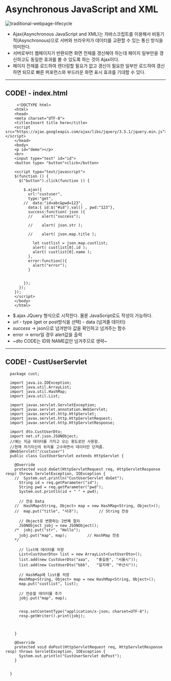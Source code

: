 Asynchronous JavaScript and XML
==================================

![traditional-webpage-lifecycle](https://user-images.githubusercontent.com/31100061/88378257-9cc66100-cddb-11ea-92ba-dfe8066581c1.png)


* Ajax(Asynchronous JavaScript and XML)는 자바스크립트를 이용해서 비동기적(Asynchronous)으로 서버와 브라우저가 데이터를 교환할 수 있는 통신 방식을 의미한다.
* 서버로부터 웹페이지가 반환되면 화면 전체를 갱신해야 하는데 페이지 일부만을 갱신하고도 동일한 효과를 볼 수 있도록 하는 것이 Ajax이다. 
* 페이지 전체를 로드하여 렌더링할 필요가 없고 갱신이 필요한 일부만 로드하여 갱신하면 되므로 빠른 퍼포먼스와 부드러운 화면 표시 효과를 기대할 수 있다.


----------------------------------
CODE! - index.html
----------------------------------

         <!DOCTYPE html>
        <html>
        <head>
        <meta charset="UTF-8">
        <title>Insert title here</title>
        <script src="https://ajax.googleapis.com/ajax/libs/jquery/3.5.1/jquery.min.js"></script>
        </head>
        <body>
        <p id="demo"></p>
        <br>
        <input type="text" id="id">
        <button type= "button">click</button>

        <script type="text/javascript">
        $(function () {
          $("button").click(function () {

            $.ajax({
              url:"custuser",
              type:"get",
            //	data:"id=abc&pwd=123",
              data:{ id:$("#id").val() , pwd:"123"},
              success:function( json ){
              //	alert("success");

              //	alert( json.str );

              //	alert( json.map.title );

                let custlist = json.map.custlist;
                alert( custlist[0].id );
                alert( custlist[0].name );
              },
              error:function(){
                alert("error");
              }


            });
          });
        });
        </script>
        </body>
        </html>
 
*  $.ajax JQuery 형식으로 시작한다. 물론 JavaScript로도 작성이 가능하다.
* url - type (get or post방식을 선택) - data (넘겨줄 데이터)
* *success* -> json으로 넘겨받아 값을 확인하고 넘겨주는 함수
* error -> error일 경우 alert값을 출력
* ~dto CODE는 ID와 NAME값만 넘겨주므로 생략~

----------------------------------
CODE! - CustUserServlet
----------------------------------
      package cust;

      import java.io.IOException;
      import java.util.ArrayList;
      import java.util.HashMap;
      import java.util.List;

      import javax.servlet.ServletException;
      import javax.servlet.annotation.WebServlet;
      import javax.servlet.http.HttpServlet;
      import javax.servlet.http.HttpServletRequest;
      import javax.servlet.http.HttpServletResponse;

      import dto.CustUserDto;
      import net.sf.json.JSONObject;
      //얘는 지금 데이터를 가지고 오는 용도로만 사용함.
      //현재 자기자신의 위치를 고수하면서 데이터만 던져줌.
      @WebServlet("/custuser")
      public class CustUserServlet extends HttpServlet {

        @Override
        protected void doGet(HttpServletRequest req, HttpServletResponse resp) throws ServletException, IOException {
        //	System.out.println("CustUserServlet doGet");
          String id = req.getParameter("id");
          String pwd = req.getParameter("pwd");
          System.out.println(id + " " + pwd);

          // 전송 Data
        //	HashMap<String, Object> map = new HashMap<String, Object>();
        //	map.put("title", "사과");			// String 전송

          // Object로 변환하는 2번째 절차
          JSONObject jobj = new JSONObject();
        /*	jobj.put("str", "Hello");
          jobj.put("map", map);			// HashMap 전송
        */	

          // list에 데이터를 저장
          List<CustUserDto> list = new ArrayList<CustUserDto>();
          list.add(new CustUserDto("aaa",	"홍길동", "서울시"));
          list.add(new CustUserDto("bbb",	"일지매", "부산시"));

          // HashMap에 list를 저장
          HashMap<String, Object> map = new HashMap<String, Object>();
          map.put("custlist", list);

          // 전송할 데이터를 추가
          jobj.put("map", map);


          resp.setContentType("application/x-json; charset=UTF-8");
          resp.getWriter().print(jobj);



        }

        @Override
        protected void doPost(HttpServletRequest req, HttpServletResponse resp) throws ServletException, IOException {
          System.out.println("CustUserServlet doPost");
        }


      }

